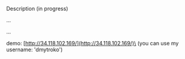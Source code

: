 Description (in progress)

...

...

demo: [http://34.118.102.169/](http://34.118.102.169/)\
(you can use my username: 'dmytroko')
